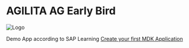 # AGILITA AG Early Bird
![Logo](https://www.agilita.ch/wp-content/uploads/2021/01/AGILITA-logo-e1609922404797.png)

Demo App according to SAP Learning [Create your first MDK Application](https://developers.sap.com/mission.mobile-dev-kit-get-started.html)
